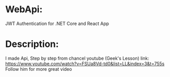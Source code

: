 # WebApi:
JWT Authentication for .NET Core and React App

# Description:

I made Api, Step by step from chancel youtube (Geek's Lesson)
link: https://www.youtube.com/watch?v=FSUa8Vd-td0&list=LL&index=3&t=755s
Follow him for more great video
